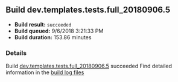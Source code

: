 ## Build dev.templates.tests.full_20180906.5
- **Build result:** `succeeded`
- **Build queued:** 9/6/2018 3:21:33 PM
- **Build duration:** 153.86 minutes
### Details
Build [dev.templates.tests.full_20180906.5](https://winappstudio.visualstudio.com/web/build.aspx?pcguid=a4ef43be-68ce-4195-a619-079b4d9834c2&builduri=vstfs%3a%2f%2f%2fBuild%2fBuild%2f26215) succeeded
Find detailed information in the [build log files](https://uwpctdiags.blob.core.windows.net/buildlogs/dev.templates.tests.full_20180906.5_logs.zip)
